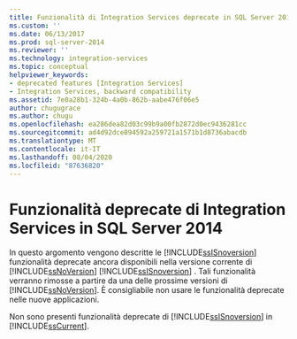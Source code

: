 ```yaml
---
title: Funzionalità di Integration Services deprecate in SQL Server 2014 | Microsoft Docs
ms.custom: ''
ms.date: 06/13/2017
ms.prod: sql-server-2014
ms.reviewer: ''
ms.technology: integration-services
ms.topic: conceptual
helpviewer_keywords:
- deprecated features [Integration Services]
- Integration Services, backward compatibility
ms.assetid: 7e0a28b1-324b-4a0b-862b-aabe476f06e5
author: chugugrace
ms.author: chugu
ms.openlocfilehash: ea286dea82d03c99b9a00fb2872d0ec9436281cc
ms.sourcegitcommit: ad4d92dce894592a259721a1571b1d8736abacdb
ms.translationtype: MT
ms.contentlocale: it-IT
ms.lasthandoff: 08/04/2020
ms.locfileid: "87636820"
---
```

# <a name="deprecated-integration-services-features-in-sql-server-2014"></a>Funzionalità deprecate di Integration Services in SQL Server 2014
  In questo argomento vengono descritte le [!INCLUDE[ssISnoversion](../includes/ssisnoversion-md.md)] funzionalità deprecate ancora disponibili nella versione corrente di [!INCLUDE[ssNoVersion](../includes/ssnoversion-md.md)] [!INCLUDE[ssISnoversion](../includes/ssisnoversion-md.md)] . Tali funzionalità verranno rimosse a partire da una delle prossime versioni di [!INCLUDE[ssNoVersion](../includes/ssnoversion-md.md)]. È consigliabile non usare le funzionalità deprecate nelle nuove applicazioni.  
  
 Non sono presenti funzionalità deprecate di [!INCLUDE[ssISnoversion](../includes/ssisnoversion-md.md)] in [!INCLUDE[ssCurrent](../includes/sscurrent-md.md)].  
  
  
